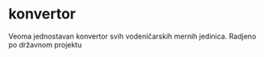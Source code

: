 # konvertor

Veoma jednostavan konvertor svih vodeničarskih mernih jedinica. Radjeno po državnom projektu
